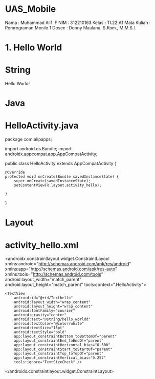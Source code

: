 # UAS_Mobile
Nama          : Muhammad Alif .F
NIM           : 312210163
Kelas         : TI.22.A1
Mata Kuliah   : Pemrograman Monile 1
Dosen         : Donny Maulana, S.Kom., M.M.S.I.

# 1. Hello World
# String
 <string name="hello_worldd">Hello World!</string>

 # Java
 # HelloActivity.java
 package com.alipapps;

import android.os.Bundle;
import androidx.appcompat.app.AppCompatActivity;

public class HelloActivity extends AppCompatActivity {

    @Override
    protected void onCreate(Bundle savedInstanceState) {
        super.onCreate(savedInstanceState);
        setContentView(R.layout.activity_hello);

    }
}

# Layout
# activity_hello.xml
<?xml version="1.0" encoding="utf-8"?>
<androidx.constraintlayout.widget.ConstraintLayout xmlns:android="http://schemas.android.com/apk/res/android"
    xmlns:app="http://schemas.android.com/apk/res-auto"
    xmlns:tools="http://schemas.android.com/tools"
    android:layout_width="match_parent"
    android:layout_height="match_parent"
    tools:context=".HelloActivity">

    <TextView
        android:id="@+id/Texthello"
        android:layout_width="wrap_content"
        android:layout_height="wrap_content"
        android:fontFamily="courier"
        android:gravity="center"
        android:text="@string/hello_worldd"
        android:textColor="@color/white"
        android:textSize="15pt"
        android:textStyle="bold"
        app:layout_constraintBottom_toBottomOf="parent"
        app:layout_constraintEnd_toEndOf="parent"
        app:layout_constraintHorizontal_bias="0.500"
        app:layout_constraintStart_toStartOf="parent"
        app:layout_constraintTop_toTopOf="parent"
        app:layout_constraintVertical_bias="0.257"
        tools:ignore="TextSizeCheck" />

</androidx.constraintlayout.widget.ConstraintLayout>
